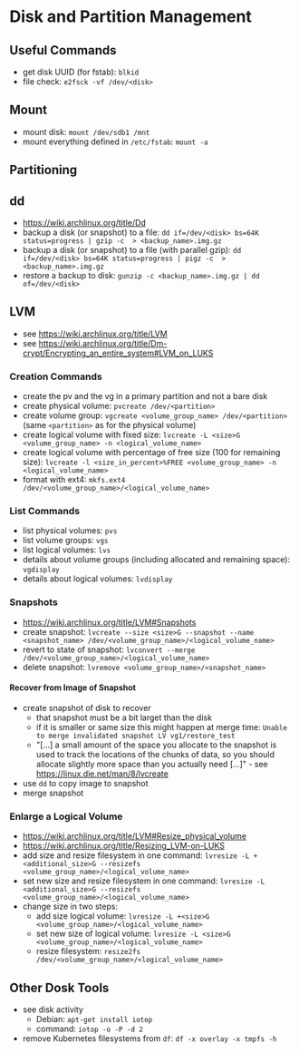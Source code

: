 # Disk and Partition Management

## Useful Commands
- get disk UUID (for fstab): `blkid`
- file check: `e2fsck -vf /dev/<disk>`

## Mount
- mount disk: `mount /dev/sdb1 /mnt`
- mount everything defined in `/etc/fstab`: `mount -a`

## Partitioning

## dd
- https://wiki.archlinux.org/title/Dd
- backup a disk (or snapshot) to a file: `dd if=/dev/<disk> bs=64K status=progress | gzip -c  > <backup_name>.img.gz`
- backup a disk (or snapshot) to a file (with parallel gzip): `dd if=/dev/<disk> bs=64K status=progress | pigz -c  > <backup_name>.img.gz`
- restore a backup to disk: `gunzip -c <backup_name>.img.gz | dd of=/dev/<disk>`

## LVM
- see https://wiki.archlinux.org/title/LVM
- see https://wiki.archlinux.org/title/Dm-crypt/Encrypting_an_entire_system#LVM_on_LUKS

### Creation Commands
- create the pv and the vg in a primary partition and not a bare disk
- create physical volume: `pvcreate /dev/<partition>`
- create volume group: `vgcreate <volume_group_name> /dev/<partition>` (same `<partition>` as for the physical volume)
- create logical volume with fixed size: `lvcreate -L <size>G <volume_group_name> -n <logical_volume_name>`
- create logical volume with percentage of free size (100 for remaining size): `lvcreate -l <size_in_percent>%FREE <volume_group_name> -n <logical_volume_name>`
- format with ext4: `mkfs.ext4 /dev/<volume_group_name>/<logical_volume_name>`

### List Commands
- list physical volumes: `pvs`
- list volume groups: `vgs`
- list logical volumes: `lvs`
- details about volume groups (including allocated and remaining space): `vgdisplay`
- details about logical volumes: `lvdisplay`

### Snapshots
- https://wiki.archlinux.org/title/LVM#Snapshots
- create snapshot: `lvcreate --size <size>G --snapshot --name <snapshot_name> /dev/<volume_group_name>/<logical_volume_name>`
- revert to state of snapshot: `lvconvert --merge /dev/<volume_group_name>/<logical_volume_name>`
- delete snapshot: `lvremove <volume_group_name>/<snapshot_name>`

#### Recover from Image of Snapshot
- create snapshot of disk to recover 
  - that snapshot must be a bit larget than the disk
  - if it is smaller or same size this might happen at merge time: `Unable to merge invalidated snapshot LV vg1/restore_test`
  - "[...] a small amount of the space you allocate to the snapshot is used to track the locations of the chunks of data, so you should allocate slightly more space than you actually need [...]" - see https://linux.die.net/man/8/lvcreate
- use `dd` to copy image to snapshot
- merge snapshot

### Enlarge a Logical Volume
- https://wiki.archlinux.org/title/LVM#Resize_physical_volume
- https://wiki.archlinux.org/title/Resizing_LVM-on-LUKS
- add size and resize filesystem in one command: `lvresize -L +<additional_size>G --resizefs <volume_group_name>/<logical_volume_name>`
- set new size and resize filesystem in one command: `lvresize -L <additional_size>G --resizefs <volume_group_name>/<logical_volume_name>`
- change size in two steps:
  - add size logical volume: `lvresize -L +<size>G <volume_group_name>/<logical_volume_name>`
  - set new size of logical volume: `lvresize -L <size>G <volume_group_name>/<logical_volume_name>`
  - resize filesystem: `resize2fs /dev/<volume_group_name>/<logical_volume_name>`

## Other Dosk Tools
- see disk activity
  - Debian: `apt-get install iotop`
  - command: `iotop -o -P -d 2`
- remove Kubernetes filesystems from `df`: `df -x overlay -x tmpfs -h`
